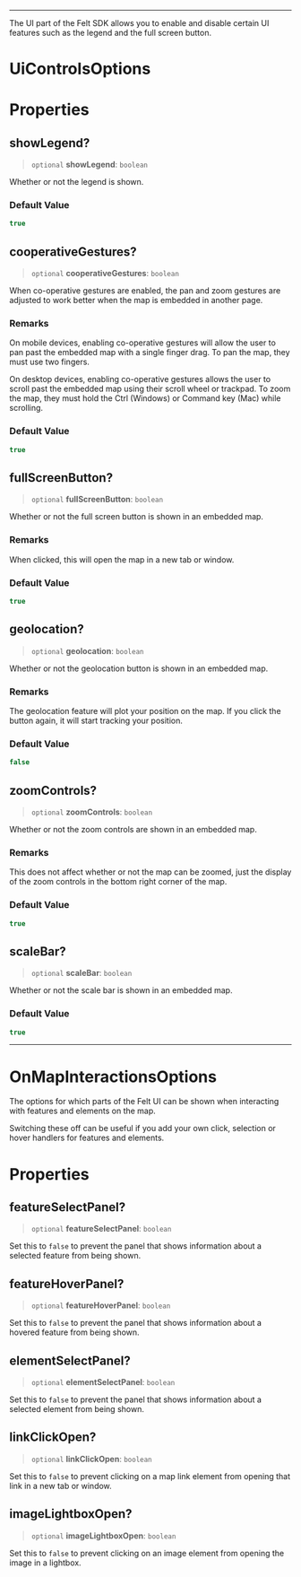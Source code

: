 ***

The UI part of the Felt SDK allows you to enable and disable certain
UI features such as the legend and the full screen button.

# UiControlsOptions

# Properties

## showLegend?

> `optional` **showLegend**: `boolean`

Whether or not the legend is shown.

### Default Value

```ts
true
```

## cooperativeGestures?

> `optional` **cooperativeGestures**: `boolean`

When co-operative gestures are enabled, the pan and zoom gestures are
adjusted to work better when the map is embedded in another page.

### Remarks

On mobile devices, enabling co-operative gestures will allow the user to
pan past the embedded map with a single finger drag. To pan the map, they
must use two fingers.

On desktop devices, enabling co-operative gestures allows the user to
scroll past the embedded map using their scroll wheel or trackpad. To
zoom the map, they must hold the Ctrl (Windows) or Command key (Mac) while
scrolling.

### Default Value

```ts
true
```

## fullScreenButton?

> `optional` **fullScreenButton**: `boolean`

Whether or not the full screen button is shown in an embedded map.

### Remarks

When clicked, this will open the map in a new tab or window.

### Default Value

```ts
true
```

## geolocation?

> `optional` **geolocation**: `boolean`

Whether or not the geolocation button is shown in an embedded map.

### Remarks

The geolocation feature will plot your position on the map. If you
click the button again, it will start tracking your position.

### Default Value

```ts
false
```

## zoomControls?

> `optional` **zoomControls**: `boolean`

Whether or not the zoom controls are shown in an embedded map.

### Remarks

This does not affect whether or not the map can be zoomed, just
the display of the zoom controls in the bottom right corner of the map.

### Default Value

```ts
true
```

## scaleBar?

> `optional` **scaleBar**: `boolean`

Whether or not the scale bar is shown in an embedded map.

### Default Value

```ts
true
```

***

# OnMapInteractionsOptions

The options for which parts of the Felt UI can be shown when interacting with
features and elements on the map.

Switching these off can be useful if you add your own click, selection or hover
handlers for features and elements.

# Properties

## featureSelectPanel?

> `optional` **featureSelectPanel**: `boolean`

Set this to `false` to prevent the panel that shows information about a selected
feature from being shown.

## featureHoverPanel?

> `optional` **featureHoverPanel**: `boolean`

Set this to `false` to prevent the panel that shows information about a hovered
feature from being shown.

## elementSelectPanel?

> `optional` **elementSelectPanel**: `boolean`

Set this to `false` to prevent the panel that shows information about a selected
element from being shown.

## linkClickOpen?

> `optional` **linkClickOpen**: `boolean`

Set this to `false` to prevent clicking on a map link element from opening that link
in a new tab or window.

## imageLightboxOpen?

> `optional` **imageLightboxOpen**: `boolean`

Set this to `false` to prevent clicking on an image element from opening the image
in a lightbox.
